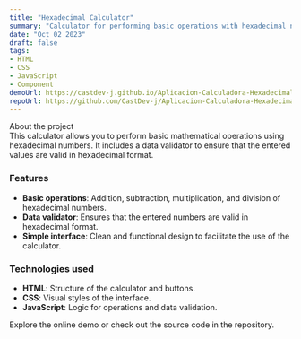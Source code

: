```yaml
---
title: "Hexadecimal Calculator"
summary: "Calculator for performing basic operations with hexadecimal numbers."
date: "Oct 02 2023"
draft: false
tags:
- HTML
- CSS
- JavaScript
- Component
demoUrl: https://castdev-j.github.io/Aplicacion-Calculadora-Hexadecimal/
repoUrl: https://github.com/CastDev-j/Aplicacion-Calculadora-Hexadecimal
---
```


About the project  
This calculator allows you to perform basic mathematical operations using hexadecimal numbers. It includes a data validator to ensure that the entered values are valid in hexadecimal format.

### Features  
- **Basic operations**: Addition, subtraction, multiplication, and division of hexadecimal numbers.  
- **Data validator**: Ensures that the entered numbers are valid in hexadecimal format.  
- **Simple interface**: Clean and functional design to facilitate the use of the calculator.

### Technologies used  
- **HTML**: Structure of the calculator and buttons.  
- **CSS**: Visual styles of the interface.  
- **JavaScript**: Logic for operations and data validation.  

Explore the online demo or check out the source code in the repository.
